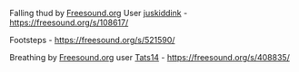 Falling thud by [Freesound.org](freesound.org) User [juskiddink](https://freesound.org/people/juskiddink/) - https://freesound.org/s/108617/ 

Footsteps - https://freesound.org/s/521590/

Breathing by [Freesound.org](freesound.org) user [Tats14](https://freesound.org/people/Tats14/) - https://freesound.org/s/408835/